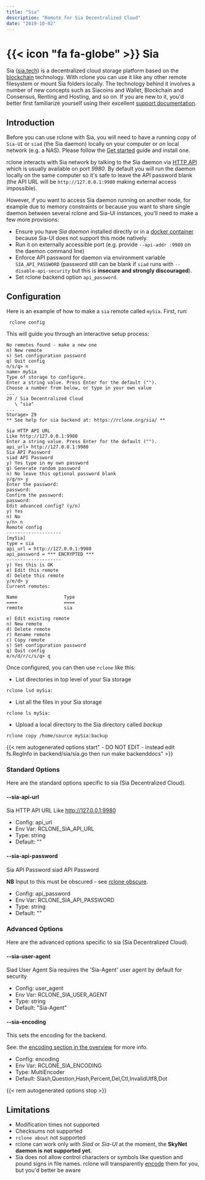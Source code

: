 ```yaml
---
title: "Sia"
description: "Remote for Sia Decentralized Cloud"
date: "2019-10-02"
---
```


# {{< icon "fa fa-globe" >}} Sia

Sia ([sia.tech](https://sia.tech/)) is a decentralized cloud storage platform
based on the [blockchain](https://wikipedia.org/wiki/Blockchain) technology.
With rclone you can use it like any other remote filesystem or mount Sia folders
locally. The technology behind it involves a number of new concepts such as
Siacoins and Wallet, Blockchain and Consensus, Renting and Hosting, and so on.
If you are new to it, you'd better first familiarize yourself using their
excellent [support documentation](https://support.sia.tech/).

## Introduction

Before you can use rclone with Sia, you will need to have a running copy of
`Sia-UI` or `siad` (the Sia daemon) locally on your computer or on local
network (e.g. a NAS). Please follow the [Get started](https://sia.tech/get-started)
guide and install one.

rclone interacts with Sia network by talking to the Sia daemon via [HTTP API](https://sia.tech/docs/)
which is usually available on port _9980_. By default you will run the daemon
locally on the same computer so it's safe to leave the API password blank
(the API URL will be `http://127.0.0.1:9980` making external access impossible).

However, if you want to access Sia daemon running on another node, for example
due to memory constraints or because you want to share single daemon between
several rclone and Sia-UI instances, you'll need to make a few more provisions:
- Ensure you have _Sia daemon_ installed directly or in
  a [docker container](https://hub.docker.com/r/nebulouslabs/sia)
  because Sia-UI does not support this mode natively.
- Run it on externally accessible port (e.g. provide `--api-addr :9980` on
  the daemon command line)
- Enforce API password for daemon via environment variable `SIA_API_PASSWORD`
  (password still can be blank if `siad` runs with `--disable-api-security`
  but this is **insecure and strongly discouraged**).
- Set rclone backend option `api_password`.

## Configuration

Here is an example of how to make a `sia` remote called `mySia`.
First, run:

     rclone config

This will guide you through an interactive setup process:

```
No remotes found - make a new one
n) New remote
s) Set configuration password
q) Quit config
n/s/q> n
name> mySia
Type of storage to configure.
Enter a string value. Press Enter for the default ("").
Choose a number from below, or type in your own value
...
29 / Sia Decentralized Cloud
   \ "sia"
...
Storage> 29
** See help for sia backend at: https://rclone.org/sia/ **

Sia HTTP API URL
Like http://127.0.0.1:9980
Enter a string value. Press Enter for the default ("").
api_url> http://127.0.0.1:9980
Sia API Password
siad API Password
y) Yes type in my own password
g) Generate random password
n) No leave this optional password blank
y/g/n> y
Enter the password:
password:
Confirm the password:
password:
Edit advanced config? (y/n)
y) Yes
n) No
y/n> n
Remote config
--------------------
[mySia]
type = sia
api_url = http://127.0.0.1:9980
api_password = *** ENCRYPTED ***
--------------------
y) Yes this is OK
e) Edit this remote
d) Delete this remote
y/e/d> y
Current remotes:

Name                 Type
====                 ====
remote               sia

e) Edit existing remote
n) New remote
d) Delete remote
r) Rename remote
c) Copy remote
s) Set configuration password
q) Quit config
e/n/d/r/c/s/q> q
```

Once configured, you can then use `rclone` like this:

- List directories in top level of your Sia storage

```
rclone lsd mySia:
```

- List all the files in your Sia storage

```
rclone ls mySia:
```

- Upload a local directory to the Sia directory called _backup_

```
rclone copy /home/source mySia:backup
```

{{< rem autogenerated options start" - DO NOT EDIT - instead edit fs.RegInfo in backend/sia/sia.go then run make backenddocs" >}}
### Standard Options

Here are the standard options specific to sia (Sia Decentralized Cloud).

#### --sia-api-url

Sia HTTP API URL
Like http://127.0.0.1:9980

- Config:      api_url
- Env Var:     RCLONE_SIA_API_URL
- Type:        string
- Default:     ""

#### --sia-api-password

Sia API Password
siad API Password

**NB** Input to this must be obscured - see [rclone obscure](/commands/rclone_obscure/).

- Config:      api_password
- Env Var:     RCLONE_SIA_API_PASSWORD
- Type:        string
- Default:     ""

### Advanced Options

Here are the advanced options specific to sia (Sia Decentralized Cloud).

#### --sia-user-agent

Siad User Agent
Sia requires the 'Sia-Agent' user agent by default for security

- Config:      user_agent
- Env Var:     RCLONE_SIA_USER_AGENT
- Type:        string
- Default:     "Sia-Agent"

#### --sia-encoding

This sets the encoding for the backend.

See: the [encoding section in the overview](/overview/#encoding) for more info.

- Config:      encoding
- Env Var:     RCLONE_SIA_ENCODING
- Type:        MultiEncoder
- Default:     Slash,Question,Hash,Percent,Del,Ctl,InvalidUtf8,Dot

{{< rem autogenerated options stop >}}

## Limitations

- Modification times not supported
- Checksums not supported
- `rclone about` not supported
- rclone can work only with _Siad_ or _Sia-UI_ at the moment,
  the **SkyNet daemon is not supported yet.**
- Sia does not allow control characters or symbols like question and pound
  signs in file names. rclone will transparently [encode](/overview/#encoding)
  them for you, but you'd better be aware
